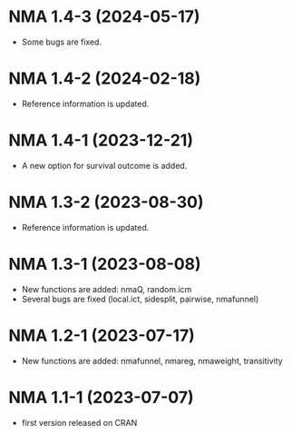 # NMA 1.4-3 (2024-05-17)

- Some bugs are fixed.

# NMA 1.4-2 (2024-02-18)

- Reference information is updated.

# NMA 1.4-1 (2023-12-21)

- A new option for survival outcome is added.

# NMA 1.3-2 (2023-08-30)

- Reference information is updated.

# NMA 1.3-1 (2023-08-08)

- New functions are added: nmaQ, random.icm
- Several bugs are fixed (local.ict, sidesplit, pairwise, nmafunnel)

# NMA 1.2-1 (2023-07-17)

- New functions are added: nmafunnel, nmareg, nmaweight, transitivity

# NMA 1.1-1 (2023-07-07)

- first version released on CRAN
